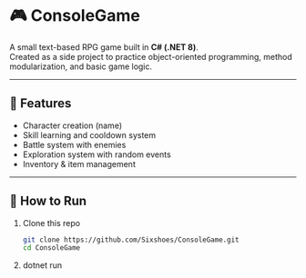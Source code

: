 # 🎮 ConsoleGame

A small text-based RPG game built in **C# (.NET 8)**.  
Created as a side project to practice object-oriented programming, method modularization, and basic game logic.

---

## 🧩 Features
- Character creation (name)
- Skill learning and cooldown system
- Battle system with enemies
- Exploration system with random events
- Inventory & item management

---

## 🚀 How to Run
1. Clone this repo  
   ```bash
   git clone https://github.com/Sixshoes/ConsoleGame.git
   cd ConsoleGame
2. dotnet run
